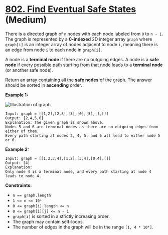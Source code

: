 # [802. Find Eventual Safe States][link] (Medium)

[link]: https://leetcode.com/problems/find-eventual-safe-states/

There is a directed graph of `n` nodes with each node labeled from `0` to `n - 1`. The graph is
represented by a **0-indexed** 2D integer array `graph` where `graph[i]` is an integer array of nodes
adjacent to node `i`, meaning there is an edge from node `i` to each node in `graph[i]`.

A node is a **terminal node** if there are no outgoing edges. A node is a **safe node** if every
possible path starting from that node leads to a **terminal node** (or another safe node).

Return an array containing all the **safe nodes** of the graph. The answer should be sorted in
**ascending** order.

**Example 1:**

![Illustration of graph](https://s3-lc-upload.s3.amazonaws.com/uploads/2018/03/17/picture1.png)

```
Input: graph = [[1,2],[2,3],[5],[0],[5],[],[]]
Output: [2,4,5,6]
Explanation: The given graph is shown above.
Nodes 5 and 6 are terminal nodes as there are no outgoing edges from either of them.
Every path starting at nodes 2, 4, 5, and 6 all lead to either node 5 or 6.
```

**Example 2:**

```
Input: graph = [[1,2,3,4],[1,2],[3,4],[0,4],[]]
Output: [4]
Explanation:
Only node 4 is a terminal node, and every path starting at node 4 leads to node 4.
```

**Constraints:**

- `n == graph.length`
- `1 <= n <= 10⁴`
- `0 <= graph[i].length <= n`
- `0 <= graph[i][j] <= n - 1`
- `graph[i]` is sorted in a strictly increasing order.
- The graph may contain self-loops.
- The number of edges in the graph will be in the range `[1, 4 * 10⁴]`.
